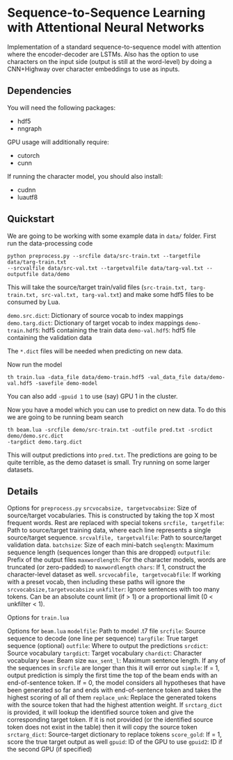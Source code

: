 # Sequence-to-Sequence Learning with Attentional Neural Networks

Implementation of a standard sequence-to-sequence model with attention where the encoder-decoder
are LSTMs. Also has the option to use characters on the input side (output is still at the
word-level) by doing a CNN+Highway over character embeddings to use as inputs.

## Dependencies

You will need the following packages:
* hdf5
* nngraph

GPU usage will additionally require:
* cutorch
* cunn

If running the character model, you should also install:
* cudnn
* luautf8

## Quickstart

We are going to be working with some example data in `data/` folder.
First run the data-processing code

```
python preprocess.py --srcfile data/src-train.txt --targetfile data/targ-train.txt
--srcvalfile data/src-val.txt --targetvalfile data/targ-val.txt --outputfile data/demo
```

This will take the source/target train/valid files (`src-train.txt, targ-train.txt,
src-val.txt, targ-val.txt`) and make some hdf5 files to be consumed by Lua.

`demo.src.dict`: Dictionary of source vocab to index mappings
`demo.targ.dict`: Dictionary of target vocab to index mappings
`demo-train.hdf5`: hdf5 containing the train data
`demo-val.hdf5`: hdf5 file containing the validation data

The `*.dict` files will be needed when predicting on new data.

Now run the model

```
th train.lua -data_file data/demo-train.hdf5 -val_data_file data/demo-val.hdf5 -savefile demo-model
```
You can also add `-gpuid 1` to use (say) GPU 1 in the cluster.

Now you have a model which you can use to predict on new data. To do this we are
going to be running beam search

```
th beam.lua -srcfile demo/src-train.txt -outfile pred.txt -srcdict demo/demo.src.dict
-targdict demo.targ.dict
```
This will output predictions into `pred.txt`. The predictions are going to be quite terrible,
as the demo dataset is small. Try running on some larger datasets.

## Details
Options for `preprocess.py`
`srcvocabsize, targetvocabsize`: Size of source/target vocabularies. This is constructed
by taking the top X most frequent words. Rest are replaced with special <unk> tokens
`srcfile, targetfile`: Path to source/target training data, where each line represents a single
source/target sequence.
`srcvalfile, targetvalfile`: Path to source/target validation data.
`batchsize`: Size of each mini-batch
`seqlength`: Maximum sequence length (sequences longer than this are dropped)
`outputfile`: Prefix of the output files
`maxwordlength`: For the character models, words are truncated (or zero-padded) to `maxwordlength`
`chars`: If 1, construct the character-level dataset as well.
`srcvocabfile, targetvocabfile`: If working with a preset vocab, then including these paths
will ignore the `srcvocabsize,targetvocabsize`
`unkfilter`: Ignore sentences with too many <unk> tokens. Can be an absolute count limit (if > 1)
or a proportional limit (0 < unkfilter < 1).

Options for `train.lua`

Options for `beam.lua`
`modelfile`: Path to model .t7 file
`srcfile`: Source sequence to decode (one line per sequence)
`targfile`: True target sequence (optional)
`outfile`: Where to output the predictions
`srcdict`: Source vocabulary
`targdict`: Target vocabulary
`chardict`: Character vocabulary
`beam`: Beam size
`max_sent_l`: Maximum sentence length. If any of the sequences in `srcfile` are longer than this
it will error out
`simple`: If = 1, output prediction is simply the first time the top of the beam
ends with an end-of-sentence token. If = 0, the model considers all hypotheses that have
been generated so far and ends with end-of-sentence token and takes the highest scoring
of all of them
`replace_unk`: Replace the generated <unk> tokens with the source token that had the highest
attention weight. If `srctarg_dict` is provided, it will lookup the identified source token
and give the corresponding target token. If it is not provided (or the identified source token
does not exist in the table) then it will copy the source token
`srctarg_dict`: Source-target dictionary to replace <unk> tokens
`score_gold`: If = 1, score the true target output as well
`gpuid`: ID of the GPU to use
`gpuid2`: ID if the second GPU (if specified)